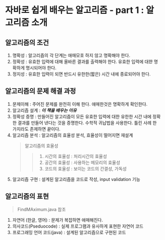 # 자바로 쉽게 배우는 알고리즘 - part 1 : 알고리즘 소개

## 알고리즘의 조건
1. 명확성 : 알고리즘의 각 단계는 애매모호 하지 않고 명확해야 한다.
2. 정확성 : 유효한 입력에 대해 올바른 결과를 출력해야 한다. 유효한 입력에 대햔 명확하게 명시되어야 한다.
3. 정지성 : 유효한 입력이 되면 반드시 유한한(짧은) 시간 내에 종료되어야 한다.

## 알고리즘의 문제 해결 과정
1. 문제이해 : 주어진 문제를 완전히 이해 한다. 애매한것은 명확하게 확인한다.
2. 알고리즘 설계 : ***이 책을 배우는 이유***
3. 정확성 증명 : 만들어진 알고리즘이 모든 유효한 입력에 대한 유한한 시간 내에 정확한 결과를 만들어 낸다는 것을 증명한다. 수학적 귀납법을 사용한다. 틀린 사례 한 가지라도 존제하면 끝이다.
4. 알고리즘 분석 : 알고리즘의 효율성 분석, 효율성이 떨어지면 재설계
    >   알고리즘의 효율성
    >   > 1. 시간의 효율성 : 처리시간의 효율성
    >   > 2. 공간의 효율성 : 사용하는 메모리의 효율성
    >   > 3. 코드의 효율성 : 보이는 코드의 간결성, 가독성
5. 알고리즘 구현 : 설계된 알고리즘을 코드로 작성, input validation 기능 

##  알고리즘의 표현

>   FindMAximum.java 참조

1. 자연어 (한글, 영어) : 문제가 복잡하면 애매해진다.
2. 의사코드(Pseduocode) : 실제 프로그램과 유사하게 표현한 자연어 코드
3. 프로그래밍 언어 코드(java) : 설계된 알고리즘으로 구현된 코드


## 

